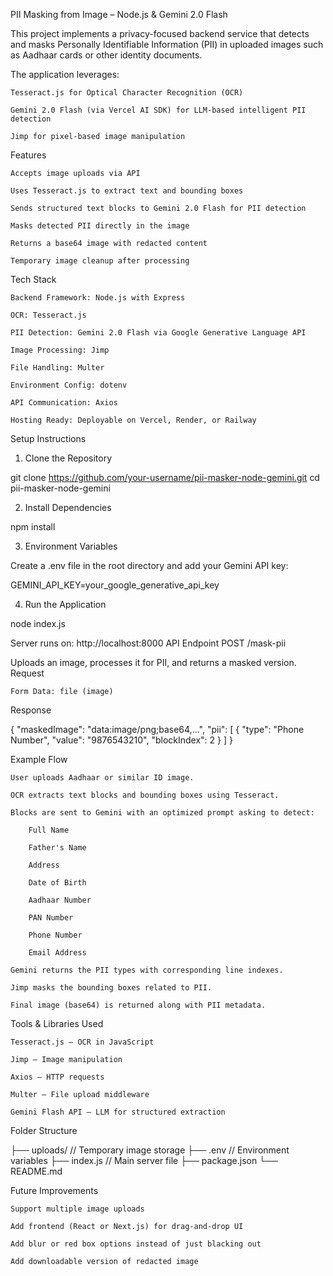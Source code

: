 PII Masking from Image – Node.js & Gemini 2.0 Flash

This project implements a privacy-focused backend service that detects and masks Personally Identifiable Information (PII) in uploaded images such as Aadhaar cards or other identity documents.

The application leverages:

    Tesseract.js for Optical Character Recognition (OCR)

    Gemini 2.0 Flash (via Vercel AI SDK) for LLM-based intelligent PII detection

    Jimp for pixel-based image manipulation

Features

    Accepts image uploads via API

    Uses Tesseract.js to extract text and bounding boxes

    Sends structured text blocks to Gemini 2.0 Flash for PII detection

    Masks detected PII directly in the image

    Returns a base64 image with redacted content

    Temporary image cleanup after processing

Tech Stack

    Backend Framework: Node.js with Express

    OCR: Tesseract.js

    PII Detection: Gemini 2.0 Flash via Google Generative Language API

    Image Processing: Jimp

    File Handling: Multer

    Environment Config: dotenv

    API Communication: Axios

    Hosting Ready: Deployable on Vercel, Render, or Railway

Setup Instructions
1. Clone the Repository

git clone https://github.com/your-username/pii-masker-node-gemini.git
cd pii-masker-node-gemini

2. Install Dependencies

npm install

3. Environment Variables

Create a .env file in the root directory and add your Gemini API key:

GEMINI_API_KEY=your_google_generative_api_key

4. Run the Application

node index.js

Server runs on: http://localhost:8000
API Endpoint
POST /mask-pii

Uploads an image, processes it for PII, and returns a masked version.
Request

    Form Data: file (image)

Response

{
  "maskedImage": "data:image/png;base64,...",
  "pii": [
    {
      "type": "Phone Number",
      "value": "9876543210",
      "blockIndex": 2
    }
  ]
}

Example Flow

    User uploads Aadhaar or similar ID image.

    OCR extracts text blocks and bounding boxes using Tesseract.

    Blocks are sent to Gemini with an optimized prompt asking to detect:

        Full Name

        Father's Name

        Address

        Date of Birth

        Aadhaar Number

        PAN Number

        Phone Number

        Email Address

    Gemini returns the PII types with corresponding line indexes.

    Jimp masks the bounding boxes related to PII.

    Final image (base64) is returned along with PII metadata.

Tools & Libraries Used

    Tesseract.js – OCR in JavaScript

    Jimp – Image manipulation

    Axios – HTTP requests

    Multer – File upload middleware

    Gemini Flash API – LLM for structured extraction

Folder Structure

├── uploads/                // Temporary image storage
├── .env                    // Environment variables
├── index.js                // Main server file
├── package.json
└── README.md

Future Improvements

    Support multiple image uploads

    Add frontend (React or Next.js) for drag-and-drop UI

    Add blur or red box options instead of just blacking out

    Add downloadable version of redacted image
